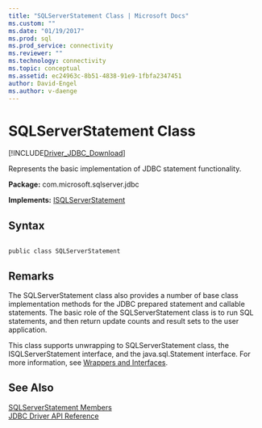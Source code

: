 ```yaml
---
title: "SQLServerStatement Class | Microsoft Docs"
ms.custom: ""
ms.date: "01/19/2017"
ms.prod: sql
ms.prod_service: connectivity
ms.reviewer: ""
ms.technology: connectivity
ms.topic: conceptual
ms.assetid: ec24963c-8b51-4838-91e9-1fbfa2347451
author: David-Engel
ms.author: v-daenge
---
```

# SQLServerStatement Class
[!INCLUDE[Driver_JDBC_Download](../../../includes/driver_jdbc_download.md)]

  Represents the basic implementation of JDBC statement functionality.  
  
 **Package:** com.microsoft.sqlserver.jdbc  
  
 **Implements:** [ISQLServerStatement](../../../connect/jdbc/reference/isqlserverstatement-interface.md)  
  
## Syntax  
  
```  
  
public class SQLServerStatement  
```  
  
## Remarks  
 The SQLServerStatement class also provides a number of base class implementation methods for the JDBC prepared statement and callable statements. The basic role of the SQLServerStatement class is to run SQL statements, and then return update counts and result sets to the user application.  
  
 This class supports unwrapping to SQLServerStatement class, the ISQLServerStatement interface, and the java.sql.Statement interface. For more information, see [Wrappers and Interfaces](../../../connect/jdbc/wrappers-and-interfaces.md).  
  
## See Also  
 [SQLServerStatement Members](../../../connect/jdbc/reference/sqlserverstatement-members.md)   
 [JDBC Driver API Reference](../../../connect/jdbc/reference/jdbc-driver-api-reference.md)  
  
  
